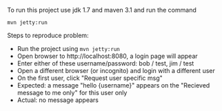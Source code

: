 To run this project use jdk 1.7 and maven 3.1 and run the command

`mvn jetty:run`

Steps to reproduce problem:

* Run the project using `mvn jetty:run`
* Open browser to http://localhost:8080, a login page will appear
* Enter either of these username/password: bob / test, jim / test
* Open a different browser (or incognito) and login with a different user
* On the first user, click "Request user specific msg"
* Expected: a message "hello {username}" appears on the "Recieved message to me only" for this user only
* Actual: no message appears